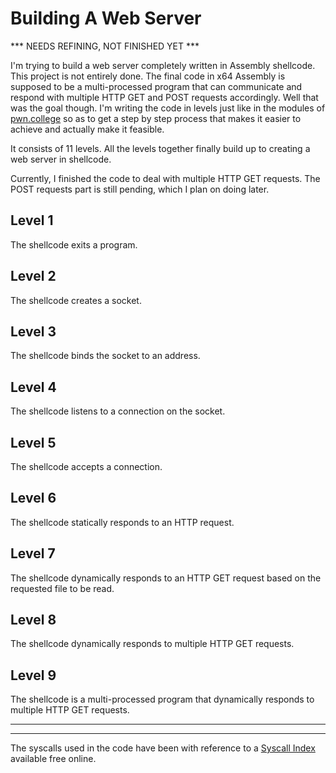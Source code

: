 # Building A Web Server

*** NEEDS REFINING, NOT FINISHED YET *** 

I'm trying to build a web server completely written in Assembly shellcode.<br>
This project is not entirely done. The final code in x64 Assembly is supposed to be a multi-processed program that can communicate and respond with multiple HTTP GET and POST requests accordingly. Well that was the goal though.
I'm writing the code in levels just like in the modules of [pwn.college](https://pwn.college) so as to get a step by step process that makes it easier to achieve and actually make it feasible.

It consists of 11 levels. All the levels together finally build up to creating a web server in shellcode.

Currently, I finished the code to deal with multiple HTTP GET requests. The POST requests part is still pending, which I plan on doing later.

## Level 1
The shellcode exits a program.

## Level 2
The shellcode creates a socket.

## Level 3
The shellcode binds the socket to an address.

## Level 4
The shellcode listens to a connection on the socket.

## Level 5
The shellcode accepts a connection.

## Level 6
The shellcode statically responds to an HTTP request.

## Level 7
The shellcode dynamically responds to an HTTP GET request based on the requested file to be read.

## Level 8
The shellcode dynamically responds to multiple HTTP GET requests.

## Level 9
The shellcode is a multi-processed program that dynamically responds to multiple HTTP GET requests.


------
------
The syscalls used in the code have been with reference to a [Syscall Index](https://x64.syscall.sh/) available free online.
